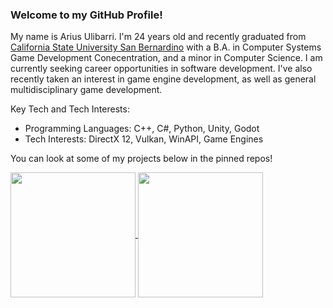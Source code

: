 ### Welcome to my GitHub Profile!

My name is Arius Ulibarri. I'm 24 years old and recently graduated from [California State University San Bernardino](https://www.csusb.edu/) with a B.A. in Computer Systems Game Development Conecentration, and a minor in Computer Science. I am currently seeking career opportunities in software development. I've also recently taken an interest in game engine development, as well as general multidisciplinary game development. 

Key Tech and Tech Interests:
- Programming Languages: C++, C#, Python, Unity, Godot
- Tech Interests: DirectX 12, Vulkan, WinAPI, Game Engines

You can look at some of my projects below in the pinned repos!

<!--Ulibomber's GitHub stats]]-->
<a href="https://github.com/anuraghazra/github-readme-stats">
  <img height=200 align="center" src="https://github-readme-stats.vercel.app/api?username=Ulibomber1&show_icons=true&hide=issues&show=reviews,prs_merged&include_all_commits=true&theme=transparent" />
</a>
<!--Top Langs-->
<a href="https://github.com/anuraghazra/github-readme-stats">
  <img height=200 align="center" src="https://github-readme-stats.vercel.app/api/top-langs/?username=Ulibomber1&hide=html,shaderlab,mathematica,javascript,css&layout=donut&theme=transparent&size_weight=0.5&count_weight=0.5" />
</a>
